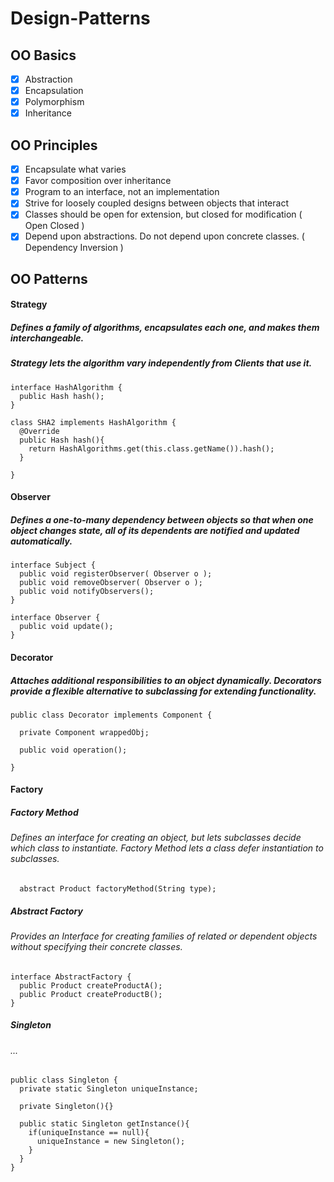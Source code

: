 # Design-Patterns

## OO Basics

- [x] Abstraction
- [x] Encapsulation
- [x] Polymorphism
- [x] Inheritance

## OO Principles

- [x] Encapsulate what varies
- [x] Favor composition over inheritance
- [x] Program to an interface, not an implementation
- [x] Strive for loosely coupled designs between objects that interact
- [x] Classes should be open for extension, but closed for modification ( Open Closed )
- [x] Depend upon abstractions. Do not depend upon concrete classes. ( Dependency Inversion )

## OO Patterns

#### Strategy
##### Defines a family of algorithms, encapsulates each one, and makes them interchangeable. 
##### Strategy lets the algorithm vary independently from Clients that use it.

```
interface HashAlgorithm {
  public Hash hash();
}
```

```
class SHA2 implements HashAlgorithm {
  @Override
  public Hash hash(){
    return HashAlgorithms.get(this.class.getName()).hash();
  }
  
}
```
#### Observer
##### Defines a one-to-many dependency between objects so that when one object changes state, all of its dependents are notified and updated automatically.   

```
interface Subject {
  public void registerObserver( Observer o );
  public void removeObserver( Observer o );
  public void notifyObservers();
}
```
```
interface Observer {
  public void update();
}
```

#### Decorator
##### Attaches additional responsibilities to an object dynamically. Decorators provide a flexible alternative to subclassing for extending functionality.

```
public class Decorator implements Component {

  private Component wrappedObj;
  
  public void operation();
  
}
```

#### Factory

##### Factory Method
###### Defines an interface for creating an object, but lets subclasses decide which class to instantiate. Factory Method lets a class defer instantiation to subclasses.

```
  abstract Product factoryMethod(String type);

```

##### Abstract Factory
###### Provides an Interface for creating families of related or dependent objects without specifying their concrete classes.

```
interface AbstractFactory {
  public Product createProductA();
  public Product createProductB();
}
```

##### Singleton
###### ...

```
public class Singleton {
  private static Singleton uniqueInstance;

  private Singleton(){}
  
  public static Singleton getInstance(){
    if(uniqueInstance == null){
      uniqueInstance = new Singleton();
    }
  }
}
```
